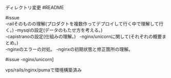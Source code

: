 ディレクトリ変更
#README  

#issue  
-railそのものの理解(プロダクトを複数作ってデプロイして行く中で理解して行く。) 
-mysqlの設定(データのもたせ方を考える。)  
-capistranoの設定(仕組みの理解。)  
-nginx/unicornに関して(それぞれの概要まとめ。)  
-nginxのエラーの対処。
-nginxの初期状態と修正箇所の理解。

#issue 
-nginx/unicorn]

vps/rails/nginx/pumaで環境構築済み
